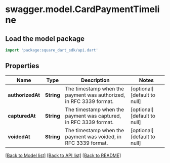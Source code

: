 # swagger.model.CardPaymentTimeline

## Load the model package
```dart
import 'package:square_dart_sdk/api.dart'
```

## Properties
Name | Type | Description | Notes
------------ | ------------- | ------------- | -------------
**authorizedAt** | **String** | The timestamp when the payment was authorized, in RFC 3339 format. | [optional] [default to null]
**capturedAt** | **String** | The timestamp when the payment was captured, in RFC 3339 format. | [optional] [default to null]
**voidedAt** | **String** | The timestamp when the payment was voided, in RFC 3339 format. | [optional] [default to null]

[[Back to Model list]](../README.md#documentation-for-models) [[Back to API list]](../README.md#documentation-for-api-endpoints) [[Back to README]](../README.md)

